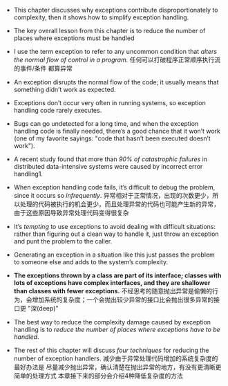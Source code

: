 + This chapter discusses why exceptions contribute disproportionately to complexity, then it shows how to simplify exception handling.
+ The key overall lesson from this chapter is to reduce the number of places where exceptions must be handled

+ I use the term exception to refer to any uncommon condition that *alters the normal flow of control in a program.*
任何可以打破程序正常顺序执行流的事件/条件 都算异常

+ An exception disrupts the normal flow of the code; it usually means that something didn’t work as expected.

+ Exceptions don’t occur very often in running systems, so exception handling code rarely executes.
+ Bugs can go undetected for a long time, and when the exception handling code is finally needed, there’s a good chance that it won’t work (one of my favorite sayings: "code that hasn’t been executed doesn’t work").
+ A recent study found that more than *90% of catastrophic failures* in distributed data-intensive systems were caused by incorrect error handling1.
+ When exception handling code fails, it’s difficult to debug the problem, since it occurs so *infrequently*.
异常相对于正常情况，出现的次数更少，所以处理的代码被执行的机会更少，而且处理异常的代码也可能产生新的异常，由于这些原因导致异常处理代码变得很复杂

+ It’s *tempting* to use exceptions to avoid dealing with difficult situations: rather than figuring out a clean way to handle it, just throw an exception and punt the problem to the caller.
+ Generating an exception in a situation like this just passes the problem to someone else and adds to the system’s complexity.
+ **The exceptions thrown by a class are part of its interface; classes with lots of exceptions have complex interfaces, and they are shallower than classes with fewer exceptions.**
不经思考的随意抛出异常是偷懒的行为，会增加系统的复杂度；一个会抛出较少异常的接口比会抛出很多异常的接口更 "深(deep)"

+ The best way to reduce the complexity damage caused by exception handling is to *reduce the number of places where exceptions have to be handled*.
+ The rest of this chapter will discuss *four techniques* for reducing the number of exception handlers.
减少由于异常处理代码增加的系统复杂度的最好办法是 尽量减少抛出异常，确认清楚在抛出异常的地方，有没有更清晰更简单的处理方式
本章接下来的部分会介绍4种降低复杂度的方法



